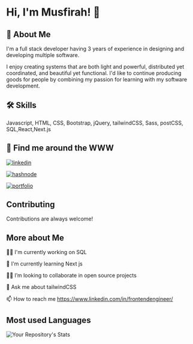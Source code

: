 
# Hi, I'm Musfirah! 👋



## 🚀 About Me
I'm a full stack developer having 3 years of experience in designing and developing multiple software.

I enjoy creating systems that are both light and powerful, distributed yet coordinated, and beautiful yet functional. I'd like to continue producing goods for people by combining my passion for learning with my software development.



## 🛠 Skills
Javascript, HTML, CSS, Bootstrap, jQuery, tailwindCSS, Sass, postCSS, SQL,React,Next.js


## 🔗 Find me around the WWW

[![linkedin](https://img.shields.io/badge/linkedin-0A66C2?style=for-the-badge&logo=linkedin&logoColor=white)](https://www.linkedin.com/in/frontendengineer/)

[![hashnode](https://img.shields.io/badge/hashnode-1DA1F2?style=for-the-badge&logo=hashnode&logoColor=blue)](https://hashnode.com/@musfirah-hamid)

[![portfolio](https://img.shields.io/badge/my_portfolio-000?style=for-the-badge&logo=ko-fi&logoColor=white)](https://musfirah-h.netlify.app/)



## Contributing

Contributions are always welcome!



## More about Me
👩‍💻 I'm currently working on SQL

🧠 I'm currently learning Next js

👯‍♀️  I’m looking to collaborate in open source projects

💬 Ask me about tailwindCSS

📫 How to reach me https://www.linkedin.com/in/frontendengineer/






## Most used Languages

![Your Repository's Stats](https://github-readme-stats.vercel.app/api/top-langs/?username=musfirahhamid&theme=blue-white)
